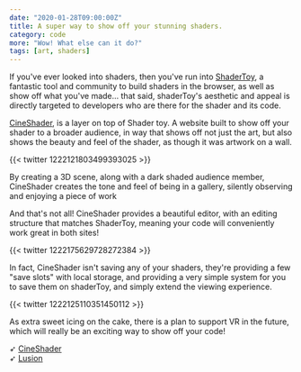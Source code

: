 ```yaml
---
date: "2020-01-28T09:00:00Z"
title: A super way to show off your stunning shaders.
category: code
more: "Wow! What else can it do?"
tags: [art, shaders]
---
```


If you've ever looked into shaders, then you've run into [ShaderToy](https://www.shadertoy.com/), a fantastic tool and community to build shaders in the browser, as well as show off what you've made... that said, shaderToy's aesthetic and appeal is directly targeted to developers who are there for the shader and its code.

[CineShader](https://cineshader.com/), is a layer on top of Shader toy. A website built to show off your shader to a broader audience, in way that shows off not just the art, but also shows the beauty and feel of the shader, as though it was artwork on a wall.

{{< twitter 1222121803499393025 >}}

By creating a 3D scene, along with a dark shaded audience member, CineShader creates the tone and feel of being in a gallery, silently observing and enjoying a piece of work

<!--more-->

And that's not all! CineShader provides a beautiful editor, with an editing structure that matches ShaderToy, meaning your code will conveniently work great in both sites!

{{< twitter 1222175629728272384 >}}

In fact, CineShader isn't saving any of your shaders, they're providing a few "save slots" with local storage, and providing a very simple system for you to save them on shaderToy, and simply extend the viewing experience. 

{{< twitter 1222125110351450112 >}}

As extra sweet icing on the cake, there is a plan to support VR in the future, which will really be an exciting way to show off your code!

➶ [CineShader](https://cineshader.com/)  
➶ [Lusion](https://lusion.co/)  
